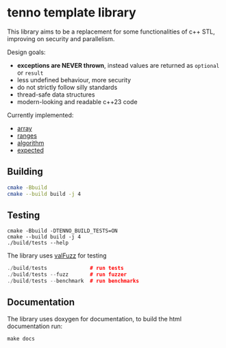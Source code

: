 # tenno template library

This library aims to be a replacement for some functionalities of c++ STL,
improving on security and parallelism.

Design goals:
- **exceptions are NEVER thrown**, instead values are returned as `optional` or `result`
- less undefined behaviour, more security
- do not strictly follow silly standards
- thread-safe data structures
- modern-looking and readable c++23 code

Currently implemented:
- [array](./include/tenno/array.hpp)
- [ranges](./include/tenno/ranges.hpp)
- [algorithm](./include/tenno/algorithm.hpp)
- [expected](./include/tenno/expected.hpp)

## Building

```bash
cmake -Bbuild
cmake --build build -j 4
```

## Testing
```
cmake -Bbuild -DTENNO_BUILD_TESTS=ON
cmake --build build -j 4
./build/tests --help
```
The library uses [valFuzz](https://github.com/San7o/valFuzz) for testing
```c++
./build/tests              # run tests
./build/tests --fuzz       # run fuzzer
./build/tests --benchmark  # run benchmarks
```

## Documentation

The library uses doxygen for documentation, to build the html documentation run:
```
make docs
```
